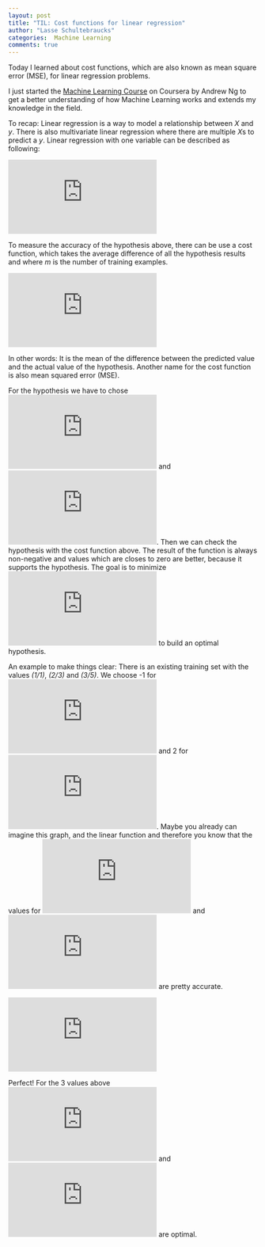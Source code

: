 ```yaml
---
layout: post
title: "TIL: Cost functions for linear regression"
author: "Lasse Schultebraucks"
categories:  Machine Learning
comments: true
---
```


Today I learned about cost functions, which are also known as mean square error (MSE), for linear regression problems.

I just started the [Machine Learning Course](https://www.coursera.org/learn/machine-learning/home/welcome) on Coursera by Andrew Ng to
get a better understanding of how Machine Learning works and extends my knowledge in the field.

To recap: Linear regression is a way to model a relationship between *X* and *y*. 
There is also multivariate linear regression where there are multiple *X*s to predict a *y*. Linear regression with one variable can be described as following:

![](https://latex.codecogs.com/gif.latex?h_%5Ctheta%28x%29%20%3D%20%5Ctheta_0%20&plus;%20%5Ctheta_i%20x)

To measure the accuracy of the hypothesis above, there can be use a cost function, which takes the average difference of all the hypothesis results and where *m* is the number of training examples.

![](https://latex.codecogs.com/gif.latex?J%28%5Ctheta_0%2C%20%5Ctheta_1%29%20%3D%20%5Cfrac%7B1%7D%7B2m%7D%5Csum_%7Bi%3D1%7D%5E%7Bm%7D%28h_%5Ctheta%28x_%7Bi%7D%29-y_%7Bi%7D%29%29%5E2)

In other words: It is the mean of the difference between the predicted value and the actual value of the hypothesis. Another name for the cost function is also
mean squared error (MSE).

For the hypothesis we have to chose ![](https://latex.codecogs.com/gif.latex?%5Ctheta_0) and ![](https://latex.codecogs.com/gif.latex?%5Ctheta_1). Then we can check the hypothesis with the cost function above.
The result of the function is always non-negative and values which are closes to zero are better, because it supports the hypothesis. The goal is to minimize ![](https://latex.codecogs.com/gif.latex?J%28%5Ctheta_0%2C%20%5Ctheta_%29)
to build an optimal hypothesis.

An example to make things clear: There is an existing training set with the values *(1/1)*, *(2/3)* and *(3/5)*. We choose -1 for ![](https://latex.codecogs.com/gif.latex?%5Ctheta_0) and 2 for ![](https://latex.codecogs.com/gif.latex?%5Ctheta_1).
Maybe you already can imagine this graph, and the linear function and therefore you know that the values for ![](https://latex.codecogs.com/gif.latex?%5Ctheta_0) and ![](https://latex.codecogs.com/gif.latex?%5Ctheta_1)
are pretty accurate.

![](https://latex.codecogs.com/gif.latex?%5Cfrac%7B1%7D%7B2*3%7D%5Csum_%7Bi%3D1%7D%5E%7B3%7D%28-3&plus;3x_i-y_i%29%20%3D%20%5Cfrac%7B1%7D%7B2*3%7D*%28%28-1&plus;2&plus;1-2%29%5E2&plus;%28-1&plus;2*2-3%29%5E2&plus;%28-1&plus;2*3-5%29%5E2%29%20%3D%20%5Cfrac%7B1%7D%7B2*3%7D*%280%5E2&plus;0%5E2&plus;0%5E2%29%20%3D%20%5Cfrac%7B1%7D%7B2*3%7D*0%20%3D%200)

Perfect! For the 3 values above ![](https://latex.codecogs.com/gif.latex?%5Ctheta_0) and ![](https://latex.codecogs.com/gif.latex?%5Ctheta_1) are optimal.
